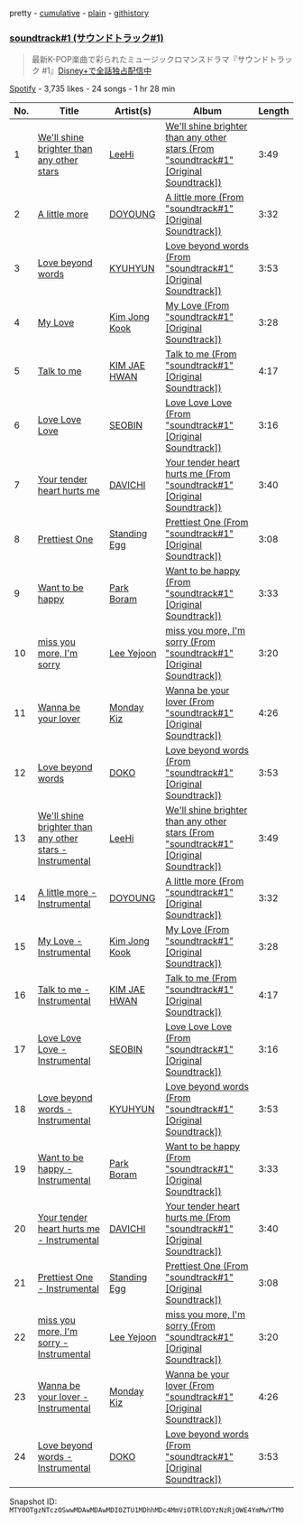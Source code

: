 pretty - [cumulative](/playlists/cumulative/37i9dQZF1DX2DC6dl7R20G.md) - [plain](/playlists/plain/37i9dQZF1DX2DC6dl7R20G) - [githistory](https://github.githistory.xyz/mackorone/spotify-playlist-archive/blob/main/playlists/plain/37i9dQZF1DX2DC6dl7R20G)

### [soundtrack\#1 \(サウンドトラック\#1\)](https://open.spotify.com/playlist/37i9dQZF1DX2DC6dl7R20G)

> 最新K\-POP楽曲で彩られたミュージックロマンスドラマ『サウンドトラック \#1』<a href="https://disneyplus.disney.co.jp/program/soundtrack\-1">Disney+で全話独占配信中</a>

[Spotify](https://open.spotify.com/user/spotify) - 3,735 likes - 24 songs - 1 hr 28 min

| No. | Title | Artist(s) | Album | Length |
|---|---|---|---|---|
| 1 | [We'll shine brighter than any other stars](https://open.spotify.com/track/5psoGr4LFHqFCJnyo4pVaN) | [LeeHi](https://open.spotify.com/artist/7cVZApDoQZpS447nHTsNqu) | [We'll shine brighter than any other stars \(From "soundtrack\#1" \[Original Soundtrack\]\)](https://open.spotify.com/album/6EwCSLyDftnUuKmaSoo6Hv) | 3:49 |
| 2 | [A little more](https://open.spotify.com/track/5JXZEz2nO23mXsYY4nNREW) | [DOYOUNG](https://open.spotify.com/artist/5IMXUzbeAyevQmvtOhXQGi) | [A little more \(From "soundtrack\#1" \[Original Soundtrack\]\)](https://open.spotify.com/album/0FW5ce3s0jz6k4RJfoBBhd) | 3:32 |
| 3 | [Love beyond words](https://open.spotify.com/track/40c4m7jV3UFTaqCxdm6AFB) | [KYUHYUN](https://open.spotify.com/artist/0il5ZP3xYOECtONJtZ38Ln) | [Love beyond words \(From "soundtrack\#1" \[Original Soundtrack\]\)](https://open.spotify.com/album/7e1IQJXFhJ8WgMt2t22oJ9) | 3:53 |
| 4 | [My Love](https://open.spotify.com/track/3HxEHyCJPT9o9nsGn5pJkl) | [Kim Jong Kook](https://open.spotify.com/artist/60YNqzrSj7rJkuqHkpHPqG) | [My Love \(From "soundtrack\#1" \[Original Soundtrack\]\)](https://open.spotify.com/album/6DCtAzGInnSIffWpJhG7bO) | 3:28 |
| 5 | [Talk to me](https://open.spotify.com/track/1VkrFMnRcfMqIESAa4amv2) | [KIM JAE HWAN](https://open.spotify.com/artist/7LdZwtnhfB1GoC9SE9tvyb) | [Talk to me \(From "soundtrack\#1" \[Original Soundtrack\]\)](https://open.spotify.com/album/1Z1HFrzzOTeoeYma55otPC) | 4:17 |
| 6 | [Love Love Love](https://open.spotify.com/track/06ToLlpbTVILh8Pwh2KdRX) | [SEOBIN](https://open.spotify.com/artist/5wIb1NVEsm3RR9hSrYXjDr) | [Love Love Love \(From "soundtrack\#1" \[Original Soundtrack\]\)](https://open.spotify.com/album/6b0RI9sLF9braqpMYCVQwm) | 3:16 |
| 7 | [Your tender heart hurts me](https://open.spotify.com/track/6ShXmyHOzhNANXSquXe5UQ) | [DAVICHI](https://open.spotify.com/artist/4z6yrDz5GfKXkeQZjOaZdq) | [Your tender heart hurts me \(From "soundtrack\#1" \[Original Soundtrack\]\)](https://open.spotify.com/album/0nYKIodS7tmti2YiFUlRS5) | 3:40 |
| 8 | [Prettiest One](https://open.spotify.com/track/5jxBIft0pEtB3rJKs06dwv) | [Standing Egg](https://open.spotify.com/artist/6a3Mfrn2XBR1DfPg1QGa1d) | [Prettiest One \(From "soundtrack\#1" \[Original Soundtrack\]\)](https://open.spotify.com/album/1saFQAJ9to9vbnggAleSfm) | 3:08 |
| 9 | [Want to be happy](https://open.spotify.com/track/2rMtQ0uNjFw9JjbsnEatEq) | [Park Boram](https://open.spotify.com/artist/6tvrEIVX5eKJlipdzt11wi) | [Want to be happy \(From "soundtrack\#1" \[Original Soundtrack\]\)](https://open.spotify.com/album/5H6N3lxYOXosRHBw6yFJyV) | 3:33 |
| 10 | [miss you more, I'm sorry](https://open.spotify.com/track/6cOpgvr2opxH5Asrnluxri) | [Lee Yejoon](https://open.spotify.com/artist/3GS6aA2KRewQL4VhUtIpet) | [miss you more, I'm sorry \(From "soundtrack\#1" \[Original Soundtrack\]\)](https://open.spotify.com/album/56mPDuOqtTtU8d4SUQQhOQ) | 3:20 |
| 11 | [Wanna be your lover](https://open.spotify.com/track/3pv8OsZEBHM3UMIyvYhpGu) | [Monday Kiz](https://open.spotify.com/artist/24jJXZRz3aGvjVvZ4OoerD) | [Wanna be your lover \(From "soundtrack\#1" \[Original Soundtrack\]\)](https://open.spotify.com/album/3Ea87oNrypIds4feLNpugp) | 4:26 |
| 12 | [Love beyond words](https://open.spotify.com/track/1pPwl2q0bFgGh8l8ssRVEW) | [DOKO](https://open.spotify.com/artist/7y5E5llLKviR9WIXK5lrag) | [Love beyond words \(From "soundtrack\#1" \[Original Soundtrack\]\)](https://open.spotify.com/album/38kBeYr1NaLzclPCJGipMM) | 3:53 |
| 13 | [We'll shine brighter than any other stars \- Instrumental](https://open.spotify.com/track/45Xb5LOFmd2iPILc8gH95k) | [LeeHi](https://open.spotify.com/artist/7cVZApDoQZpS447nHTsNqu) | [We'll shine brighter than any other stars \(From "soundtrack\#1" \[Original Soundtrack\]\)](https://open.spotify.com/album/6EwCSLyDftnUuKmaSoo6Hv) | 3:49 |
| 14 | [A little more \- Instrumental](https://open.spotify.com/track/26iTiFmpxJTEKqZXhIvRit) | [DOYOUNG](https://open.spotify.com/artist/5IMXUzbeAyevQmvtOhXQGi) | [A little more \(From "soundtrack\#1" \[Original Soundtrack\]\)](https://open.spotify.com/album/0FW5ce3s0jz6k4RJfoBBhd) | 3:32 |
| 15 | [My Love \- Instrumental](https://open.spotify.com/track/08rkSTgPYGaAGbjVDSS483) | [Kim Jong Kook](https://open.spotify.com/artist/60YNqzrSj7rJkuqHkpHPqG) | [My Love \(From "soundtrack\#1" \[Original Soundtrack\]\)](https://open.spotify.com/album/6DCtAzGInnSIffWpJhG7bO) | 3:28 |
| 16 | [Talk to me \- Instrumental](https://open.spotify.com/track/3dE2DqQOl8eOgu1MfjFxnV) | [KIM JAE HWAN](https://open.spotify.com/artist/7LdZwtnhfB1GoC9SE9tvyb) | [Talk to me \(From "soundtrack\#1" \[Original Soundtrack\]\)](https://open.spotify.com/album/1Z1HFrzzOTeoeYma55otPC) | 4:17 |
| 17 | [Love Love Love \- Instrumental](https://open.spotify.com/track/0WbkukjmHQ3Y0PClLU1fAP) | [SEOBIN](https://open.spotify.com/artist/5wIb1NVEsm3RR9hSrYXjDr) | [Love Love Love \(From "soundtrack\#1" \[Original Soundtrack\]\)](https://open.spotify.com/album/6b0RI9sLF9braqpMYCVQwm) | 3:16 |
| 18 | [Love beyond words \- Instrumental](https://open.spotify.com/track/4Ip9YxkOkti0Og4CjZNeqC) | [KYUHYUN](https://open.spotify.com/artist/0il5ZP3xYOECtONJtZ38Ln) | [Love beyond words \(From "soundtrack\#1" \[Original Soundtrack\]\)](https://open.spotify.com/album/7e1IQJXFhJ8WgMt2t22oJ9) | 3:53 |
| 19 | [Want to be happy \- Instrumental](https://open.spotify.com/track/47hVZY42dyrjuvcZxwZak2) | [Park Boram](https://open.spotify.com/artist/6tvrEIVX5eKJlipdzt11wi) | [Want to be happy \(From "soundtrack\#1" \[Original Soundtrack\]\)](https://open.spotify.com/album/5H6N3lxYOXosRHBw6yFJyV) | 3:33 |
| 20 | [Your tender heart hurts me \- Instrumental](https://open.spotify.com/track/6Dbk8sNFxJDAVdvNBAvYkZ) | [DAVICHI](https://open.spotify.com/artist/4z6yrDz5GfKXkeQZjOaZdq) | [Your tender heart hurts me \(From "soundtrack\#1" \[Original Soundtrack\]\)](https://open.spotify.com/album/0nYKIodS7tmti2YiFUlRS5) | 3:40 |
| 21 | [Prettiest One \- Instrumental](https://open.spotify.com/track/1luZpL2xekj9MxC634K6cp) | [Standing Egg](https://open.spotify.com/artist/6a3Mfrn2XBR1DfPg1QGa1d) | [Prettiest One \(From "soundtrack\#1" \[Original Soundtrack\]\)](https://open.spotify.com/album/1saFQAJ9to9vbnggAleSfm) | 3:08 |
| 22 | [miss you more, I'm sorry \- Instrumental](https://open.spotify.com/track/0GWGxi8mr6tNXKvwCQVq22) | [Lee Yejoon](https://open.spotify.com/artist/3GS6aA2KRewQL4VhUtIpet) | [miss you more, I'm sorry \(From "soundtrack\#1" \[Original Soundtrack\]\)](https://open.spotify.com/album/56mPDuOqtTtU8d4SUQQhOQ) | 3:20 |
| 23 | [Wanna be your lover \- Instrumental](https://open.spotify.com/track/4iFeJ1CbCUyHLFCotgPPiM) | [Monday Kiz](https://open.spotify.com/artist/24jJXZRz3aGvjVvZ4OoerD) | [Wanna be your lover \(From "soundtrack\#1" \[Original Soundtrack\]\)](https://open.spotify.com/album/3Ea87oNrypIds4feLNpugp) | 4:26 |
| 24 | [Love beyond words \- Instrumental](https://open.spotify.com/track/0inBLZZp4n4hd3JnJfNd1M) | [DOKO](https://open.spotify.com/artist/7y5E5llLKviR9WIXK5lrag) | [Love beyond words \(From "soundtrack\#1" \[Original Soundtrack\]\)](https://open.spotify.com/album/38kBeYr1NaLzclPCJGipMM) | 3:53 |

Snapshot ID: `MTY0OTgzNTczOSwwMDAwMDAwMDI0ZTU1MDhhMDc4MmViOTRlODYzNzRjOWE4YmMwYTM0`
